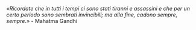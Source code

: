 *«Ricordate che in tutti i tempi ci sono stati tiranni e assassini e che per un certo periodo sono sembrati invincibili; ma alla fine, cadono sempre, sempre.»* - Mahatma Gandhi